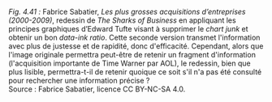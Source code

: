 *Fig. 4.41 :* Fabrice Sabatier, *Les plus grosses acquisitions d’entreprises (2000-2009)*, redessin de *The Sharks of Business* en appliquant les principes graphiques d’Edward Tufte visant à supprimer le *chart junk* et obtenir un bon *data-ink ratio*. Cette seconde version transmet l'information avec plus de justesse et de rapidité, donc d'efficacité. Cependant, alors que l'image originale permettra peut-être de retenir un fragment d'information (l'acquisition importante de Time Warner par AOL), le redessin, bien que plus lisible, permettra-t-il de retenir quoique ce soit s'il n'a pas été consulté pour rechercher une information précise ?  
Source : Fabrice Sabatier, licence CC BY-NC-SA 4.0.